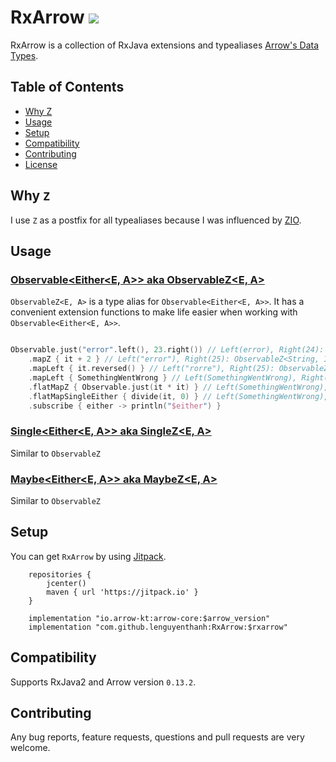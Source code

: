 # RxArrow [![](https://jitpack.io/v/lenguyenthanh/RxArrow.svg)](https://jitpack.io/#lenguyenthanh/RxArrow)

RxArrow is a collection of RxJava extensions and typealiases [Arrow's Data Types](https://arrow-kt.io).

## Table of Contents

+ [Why Z](#z)
+ [Usage](#usage)
+ [Setup](#setup)
+ [Compatibility](#compatibility)
+ [Contributing](#contributing)
+ [License](/LICENSE)


## Why `Z` <a name = "z"></a>

I use `Z` as a postfix for all typealiases because I was influenced by [ZIO](https://zio.dev).

## Usage <a name = "usage"></a>

### [Observable<Either<E, A>> aka ObservableZ<E, A>](https://github.com/lenguyenthanh/RxArrow/blob/master/src/main/kotlin/com/lenguyenthanh/rxarrow/ObservableZ.kt)

`ObservableZ<E, A>` is a type alias for `Observable<Either<E, A>>`. It has a convenient extension functions to make life easier when working with `Observable<Either<E, A>>`.

```Kotlin

Observable.just("error".left(), 23.right()) // Left(error), Right(24): ObservableZ<String, Int>
    .mapZ { it + 2 } // Left("error"), Right(25): ObservableZ<String, Int>
    .mapLeft { it.reversed() } // Left("rorre"), Right(25): ObservableZ<String, Int>
    .mapLeft { SomethingWentWrong } // Left(SomethingWentWrong), Right(25): ObservableZ<SomethingWentWrong, Int>
    .flatMapZ { Observable.just(it * it) } // Left(SomethingWentWrong), Right(625): ObservableZ<SomethingWentWrong, Int>
    .flatMapSingleEither { divide(it, 0) } // Left(SomethingWentWrong), Left(DevidedByZero): ObservableZ<Error, Int>
    .subscribe { either -> println("$either") }
```

### [Single<Either<E, A>> aka SingleZ<E, A>](https://github.com/lenguyenthanh/RxArrow/blob/master/src/main/kotlin/com/lenguyenthanh/rxarrow/SingleZ.kt)

Similar to `ObservableZ`

### [Maybe<Either<E, A>> aka MaybeZ<E, A>](https://github.com/lenguyenthanh/RxArrow/blob/master/src/main/kotlin/com/lenguyenthanh/rxarrow/MaybeZ.kt)

Similar to `ObservableZ`

## Setup <a name = "setup"></a>

You can get `RxArrow` by using [Jitpack](https://jitpack.io/#lenguyenthanh/RxArrow/).

```Gradle
    repositories {
        jcenter()
        maven { url 'https://jitpack.io' }
    }

    implementation "io.arrow-kt:arrow-core:$arrow_version"
    implementation "com.github.lenguyenthanh:RxArrow:$rxarrow"
```

## Compatibility <a name = "compatibility"></a>

Supports RxJava2 and Arrow version `0.13.2`.

## Contributing <a name = "contributing"></a>

Any bug reports, feature requests, questions and pull requests are very welcome.
